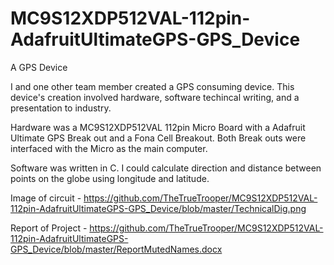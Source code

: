 # MC9S12XDP512VAL-112pin-AdafruitUltimateGPS-GPS_Device
A GPS Device

I and one other team member created a GPS consuming device. This device's creation involved hardware, software techincal writing, and a presentation to industry. 

Hardware was a MC9S12XDP512VAL 112pin Micro Board with a Adafruit Ultimate GPS Break out and a Fona Cell Breakout. Both Break outs were interfaced with the Micro as the main computer.

Software was written in C. I could calculate direction and distance between points on the globe using longitude and latitude.

Image of circuit - https://github.com/TheTrueTrooper/MC9S12XDP512VAL-112pin-AdafruitUltimateGPS-GPS_Device/blob/master/TechnicalDig.png

Report of Project - https://github.com/TheTrueTrooper/MC9S12XDP512VAL-112pin-AdafruitUltimateGPS-GPS_Device/blob/master/ReportMutedNames.docx
